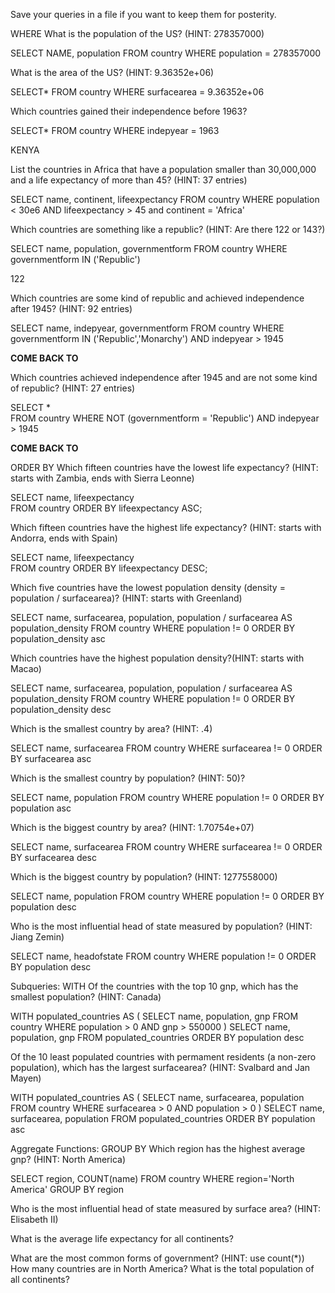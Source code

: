 Save your queries in a file if you want to keep them for posterity.

WHERE
What is the population of the US? (HINT: 278357000)

SELECT NAME, population
FROM country
WHERE population = 278357000

What is the area of the US? (HINT: 9.36352e+06)

SELECT*
FROM country
WHERE surfacearea = 9.36352e+06

Which countries gained their independence before 1963?

SELECT*
FROM country
WHERE indepyear = 1963

KENYA

List the countries in Africa that have a population smaller than 30,000,000 and a life expectancy of more than 45? (HINT: 37 entries)

SELECT name, continent, lifeexpectancy
FROM country
WHERE population < 30e6 
AND lifeexpectancy > 45
and continent = 'Africa'

Which countries are something like a republic? (HINT: Are there 122 or 143?)

SELECT name, population, governmentform
FROM country
WHERE governmentform
IN ('Republic')

122


Which countries are some kind of republic and achieved independence after 1945? (HINT: 92 entries)


SELECT name, indepyear, governmentform
FROM country
WHERE governmentform
IN ('Republic','Monarchy')
AND indepyear > 1945

**COME BACK TO**


Which countries achieved independence after 1945 and are not some kind of republic? (HINT: 27 entries)

SELECT *      
FROM country
WHERE 
NOT (governmentform = 'Republic')
AND indepyear > 1945

**COME BACK TO**

ORDER BY
Which fifteen countries have the lowest life expectancy? (HINT: starts with Zambia, ends with Sierra Leonne)

SELECT name, lifeexpectancy     
FROM country
ORDER BY lifeexpectancy ASC;


Which fifteen countries have the highest life expectancy? (HINT: starts with Andorra, ends with Spain)

SELECT name, lifeexpectancy     
FROM country
ORDER BY lifeexpectancy DESC;

Which five countries have the lowest population density (density = population / surfacearea)? (HINT: starts with Greenland)

SELECT name, surfacearea, population,
population / surfacearea AS population_density
FROM country
WHERE population != 0
ORDER BY population_density asc

Which countries have the highest population density?(HINT: starts with Macao)

SELECT name, surfacearea, population,
population / surfacearea AS population_density
FROM country
WHERE population != 0
ORDER BY population_density desc

Which is the smallest country by area? (HINT: .4)

SELECT name, surfacearea
FROM country
WHERE surfacearea != 0
ORDER BY surfacearea asc

Which is the smallest country by population? (HINT: 50)?

SELECT name, population
FROM country
WHERE population != 0
ORDER BY population asc

Which is the biggest country by area? (HINT: 1.70754e+07)

SELECT name, surfacearea
FROM country
WHERE surfacearea != 0
ORDER BY surfacearea desc

Which is the biggest country by population? (HINT: 1277558000)

SELECT name, population
FROM country
WHERE population != 0
ORDER BY population desc

Who is the most influential head of state measured by population? (HINT: Jiang Zemin)

SELECT name, headofstate
FROM country
WHERE population != 0
ORDER BY population desc

Subqueries: WITH
Of the countries with the top 10 gnp, which has the smallest population? (HINT: Canada)

WITH populated_countries AS (
	SELECT name, population, gnp
	FROM country
	WHERE population > 0
	AND gnp > 550000
	)
SELECT name, population, gnp
FROM populated_countries
ORDER BY population desc

Of the 10 least populated countries with permament residents (a non-zero population), which has the largest surfacearea? (HINT: Svalbard and Jan Mayen)

WITH populated_countries AS (
	SELECT name, surfacearea, population
	FROM country
	WHERE surfacearea > 0
	AND population > 0
	)
SELECT name, surfacearea, population
FROM populated_countries
ORDER BY population asc

Aggregate Functions: GROUP BY
Which region has the highest average gnp? (HINT: North America)

SELECT region, COUNT(name)
FROM country
WHERE region='North America'
GROUP BY region

Who is the most influential head of state measured by surface area? (HINT: Elisabeth II)




What is the average life expectancy for all continents?



What are the most common forms of government? (HINT: use count(*))
How many countries are in North America?
What is the total population of all continents?